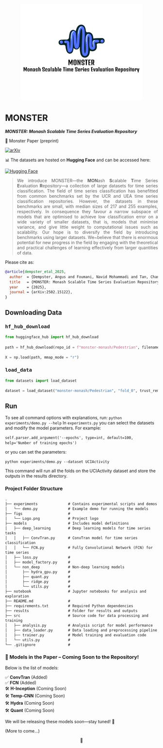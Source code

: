 <div align="center"><img src="figs/Logo.png" style="width:400px"></div>

# MONSTER

***MONSTER: Monash Scalable Time Series Evaluation Repository***

📄 Monster Paper (preprint)

[![arXiv](https://img.shields.io/badge/arXiv-2502.15122-B31B1B?style=for-the-badge&logo=arxiv)](https://arxiv.org/abs/2502.15122)

📊 The datasets are hosted on **Hugging Face** and can be accessed here: 

[![Hugging Face](https://img.shields.io/badge/HuggingFace-Datasets-orange?style=for-the-badge&logo=huggingface)](https://huggingface.co/monster-monash)

<!-- [HuggingFace](https://huggingface.co/monster-monash) (data) -->


> <div align="justify">We introduce MONSTER&mdash;the <b>MON</b>ash <b>S</b>calable <b>T</b>ime Series <b>E</b>valuation <b>R</b>epository&mdash;a collection of large datasets for time series classification. The field of time series classification has benefitted from common benchmarks set by the UCR and UEA time series classification repositories. However, the datasets in these benchmarks are small, with median sizes of 217 and 255 examples, respectively. In consequence they favour a narrow subspace of models that are optimised to achieve low classification error on a wide variety of smaller datasets, that is, models that minimise variance, and give little weight to computational issues such as scalability. Our hope is to diversify the field by introducing benchmarks using larger datasets. We~believe that there is enormous potential for new progress in the field by engaging with the theoretical and practical challenges of learning effectively from larger quantities of data.</div>

Please cite as:
```bibtex
@article{dempster_etal_2025,
  author  = {Dempster, Angus and Foumani, Navid Mohammadi and Tan, Chang Wei and Miller, Lynn and Mishra, Amish and Salehi, Mahsa and Pelletier, Charlotte and Schmidt, Daniel F and Webb, Geoffrey I},
  title   = {MONSTER: Monash Scalable Time Series Evaluation Repository},
  year    = {2025},
  journal = {arXiv:2502.15122},
}
```



## Downloading Data

### <tt>hf_hub_download</tt>

```python
from huggingface_hub import hf_hub_download

path = hf_hub_download(repo_id = f"monster-monash/Pedestrian", filename = f"Pedestrian_X.npy", repo_type = "dataset")

X = np.load(path, mmap_mode = "r")
```

### <tt>load_data</tt>

```python
from datasets import load_dataset

dataset = load_dataset("monster-monash/Pedestrian", "fold_0", trust_remote_code = True)
```

## Run

To see all command options with explanations, run: `python experiments/demo.py --help`
In `experiments.py` you can select the datasets and modify the model parameters.
For example:

`self.parser.add_argument('--epochs', type=int, default=100, help='Number of training epochs')`

or you can set the parameters:

`python experiments/demo.py --dataset UCIActivity`

This command will run all the folds on the UCIActivity dataset and store the outputs in the results directory.

### Project Folder Structure
```plaintext
.
├── experiments              # Contains experimental scripts and demos
│   └── demo.py              # Example demo for running the models
├── figs                     # 
│   └── Logo.png             # Project logo
├── models                   # Includes model definitions
│   ├── deep_learning        # Deep learning models for time series tasks
│   │   ├── ConvTran.py      # ConvTran model for time series classification
│   │   └── FCN.py           # Fully Convolutional Network (FCN) for time series
│   ├── loss.py              # 
│   ├── model_factory.py     # 
│   └── non_deep             # Non-deep learning models
│       ├── hydra_gpu.py     # 
│       ├── quant.py         # 
│       ├── ridge.py         # 
│       └── utils.py         # 
├── notebook                 # Jupyter notebooks for analysis and exploration
├── README.md                # 
├── requirements.txt         # Required Python dependencies
├── results                  # Folder for results and outputs
├── src                      # Source code for data processing and training
│   ├── analysis.py          # Analysis script for model performance
│   ├── data_loader.py       # Data loading and preprocessing pipeline
│   ├── trainer.py           # Model training and evaluation code
│   └── utils.py             # 
└── .gitignore               # 
```


### 📌 Models in the Paper – Coming Soon to the Repository!

Below is the list of models:

✅ **ConvTran** (Added)  
✅ **FCN** (Added)  
🛠️ **H-Inception** (Coming Soon)  
🛠️ **Temp-CNN** (Coming Soon)  
🛠️ **Hydra** (Coming Soon)  
🛠️ **Quant** (Coming Soon)  

We will be releasing these models soon—stay tuned! 🚀  

(More to come...)

<div align="center">🦖</div>


